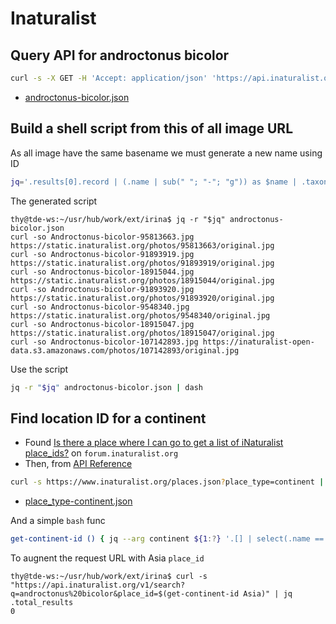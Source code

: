 # Inaturalist

## Query API for androctonus bicolor

```bash
curl -s -X GET -H 'Accept: application/json' 'https://api.inaturalist.org/v1/search?q=androctonus%20bicolor' | jq > androctonus-bicolor.json
```

- [androctonus-bicolor.json](androctonus-bicolor.json)

## Build a shell script from this of all image URL

As all image have the same basename we must generate a new name using ID

```bash
jq='.results[0].record | (.name | sub(" "; "-"; "g")) as $name | .taxon_photos[].photo | "curl -so \($name)-\(.id).jpg \(.original_url)"'
```

The generated script

```console
thy@tde-ws:~/usr/hub/work/ext/irina$ jq -r "$jq" androctonus-bicolor.json
curl -so Androctonus-bicolor-95813663.jpg https://static.inaturalist.org/photos/95813663/original.jpg
curl -so Androctonus-bicolor-91893919.jpg https://static.inaturalist.org/photos/91893919/original.jpg
curl -so Androctonus-bicolor-18915044.jpg https://static.inaturalist.org/photos/18915044/original.jpg
curl -so Androctonus-bicolor-91893920.jpg https://static.inaturalist.org/photos/91893920/original.jpg
curl -so Androctonus-bicolor-9548340.jpg https://static.inaturalist.org/photos/9548340/original.jpg
curl -so Androctonus-bicolor-18915047.jpg https://static.inaturalist.org/photos/18915047/original.jpg
curl -so Androctonus-bicolor-107142893.jpg https://inaturalist-open-data.s3.amazonaws.com/photos/107142893/original.jpg
```

Use the script

```bash
jq -r "$jq" androctonus-bicolor.json | dash

```

## Find location ID for a continent

- Found [Is there a place where I can go to get a list of iNaturalist place_ids?][] on `forum.inaturalist.org`
- Then, from [API Reference][]

```bash
curl -s https://www.inaturalist.org/places.json?place_type=continent | jq > place_type-continent.json
```

- [place_type-continent.json](place_type-continent.json)

And a simple `bash` func

```bash
get-continent-id () { jq --arg continent ${1:?} '.[] | select(.name == $continent) | .id' place_type-continent.json; }
```

To augnent the request URL with Asia `place_id`

```console
thy@tde-ws:~/usr/hub/work/ext/irina$ curl -s "https://api.inaturalist.org/v1/search?q=androctonus%20bicolor&place_id=$(get-continent-id Asia)" | jq .total_results
0
```

[Is there a place where I can go to get a list of iNaturalist place_ids?]:
    https://forum.inaturalist.org/t/is-there-a-place-where-i-can-go-to-get-a-list-of-inaturalist-place-ids/4016/3
    "forum.inaturalist.org"

[API Reference]:
    https://www.inaturalist.org/pages/api+reference#get-places
    "inaturalist.org"

[Local Variables:]::
[indent-tabs-mode: nil]::
[End:]::

